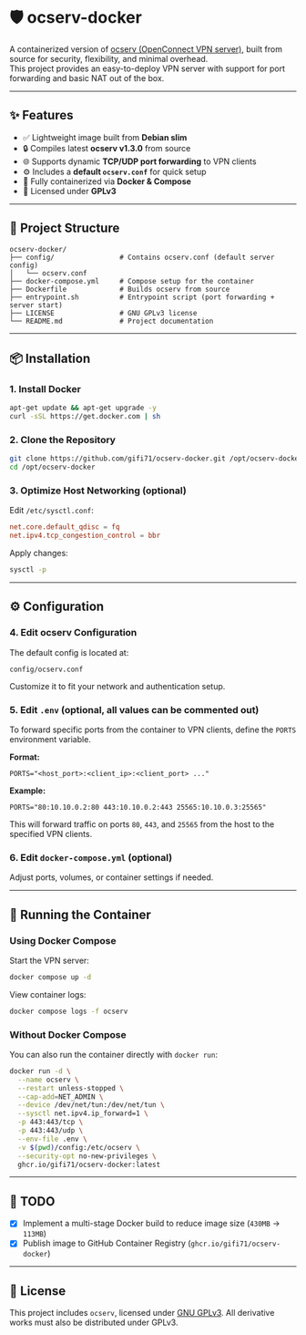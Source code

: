 # 🛡️ ocserv-docker

A containerized version of [ocserv (OpenConnect VPN server)](http://www.infradead.org/ocserv/), built from source for security, flexibility, and minimal overhead.  
This project provides an easy-to-deploy VPN server with support for port forwarding and basic NAT out of the box.

---

## ✨ Features

- ✅ Lightweight image built from **Debian slim**
- 🔒 Compiles latest **ocserv v1.3.0** from source
- 🌐 Supports dynamic **TCP/UDP port forwarding** to VPN clients
- ⚙️ Includes a **default `ocserv.conf`** for quick setup
- 🐳 Fully containerized via **Docker & Compose**
- 📜 Licensed under **GPLv3**

---

## 📁 Project Structure

```plain
ocserv-docker/
├── config/                # Contains ocserv.conf (default server config)
│   └── ocserv.conf
├── docker-compose.yml     # Compose setup for the container
├── Dockerfile             # Builds ocserv from source
├── entrypoint.sh          # Entrypoint script (port forwarding + server start)
├── LICENSE                # GNU GPLv3 license
└── README.md              # Project documentation
````

---

## 📦 Installation

### 1. Install Docker

```bash
apt-get update && apt-get upgrade -y
curl -sSL https://get.docker.com | sh
```

### 2. Clone the Repository

```bash
git clone https://github.com/gifi71/ocserv-docker.git /opt/ocserv-docker
cd /opt/ocserv-docker
```

### 3. Optimize Host Networking (optional)

Edit `/etc/sysctl.conf`:

```conf
net.core.default_qdisc = fq
net.ipv4.tcp_congestion_control = bbr
```

Apply changes:

```bash
sysctl -p
```

---

## ⚙️ Configuration

### 4. Edit ocserv Configuration

The default config is located at:

```plain
config/ocserv.conf
```

Customize it to fit your network and authentication setup.

### 5. Edit `.env` (optional, all values can be commented out)

To forward specific ports from the container to VPN clients, define the `PORTS` environment variable.

**Format:**

```env
PORTS="<host_port>:<client_ip>:<client_port> ..."
```

**Example:**

```env
PORTS="80:10.10.0.2:80 443:10.10.0.2:443 25565:10.10.0.3:25565"
```

This will forward traffic on ports `80`, `443`, and `25565` from the host to the specified VPN clients.

### 6. Edit `docker-compose.yml` (optional)

Adjust ports, volumes, or container settings if needed.

---

## 🚀 Running the Container

### Using Docker Compose

Start the VPN server:

```bash
docker compose up -d
```

View container logs:

```bash
docker compose logs -f ocserv
```

### Without Docker Compose

You can also run the container directly with `docker run`:

```bash
docker run -d \
  --name ocserv \
  --restart unless-stopped \
  --cap-add=NET_ADMIN \
  --device /dev/net/tun:/dev/net/tun \
  --sysctl net.ipv4.ip_forward=1 \
  -p 443:443/tcp \
  -p 443:443/udp \
  --env-file .env \
  -v $(pwd)/config:/etc/ocserv \
  --security-opt no-new-privileges \
  ghcr.io/gifi71/ocserv-docker:latest
```

---

## 🧱 TODO

- [x] Implement a multi-stage Docker build to reduce image size (`430MB` -> `113MB`)
- [x] Publish image to GitHub Container Registry (`ghcr.io/gifi71/ocserv-docker`)

---

## 📜 License

This project includes `ocserv`, licensed under [GNU GPLv3](https://www.gnu.org/licenses/gpl-3.0.html). All derivative works must also be distributed under GPLv3.
